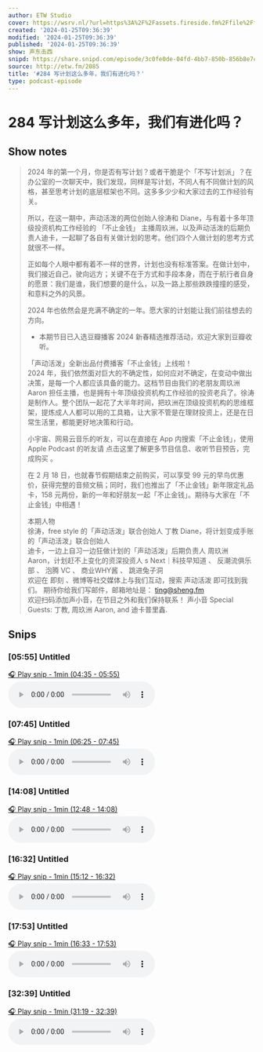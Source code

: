 ```yaml
---
author: ETW Studio
cover: https://wsrv.nl/?url=https%3A%2F%2Fassets.fireside.fm%2Ffile%2Ffireside-images-2024%2Fpodcasts%2Fimages%2F8%2F8dd8a56f-9636-415a-8c00-f9ca6778e511%2Fcover.jpg%3Fv%3D4&w=200&h=200
created: '2024-01-25T09:36:39'
modified: '2024-01-25T09:36:39'
published: '2024-01-25T09:36:39'
show: 声东击西
snipd: https://share.snipd.com/episode/3c0fe0de-04fd-4bb7-850b-856b8e7cff4c
source: http://etw.fm/2085
title: '#284 写计划这么多年，我们有进化吗？'
type: podcast-episode
---
```


# 284 写计划这么多年，我们有进化吗？
## Show notes
> 2024 年的第一个月，你是否有写计划？或者干脆是个「不写计划派」？在办公室的一次聊天中，我们发现，同样是写计划，不同人有不同做计划的风格，甚至思考计划的底层框架也不同。这多多少少和大家过去的工作经验有关。
> 
> 
> 所以，在这一期中，声动活泼的两位创始人徐涛和 Diane，与有着十多年顶级投资机构工作经验的 「不止金钱」 主播周玖洲，以及声动活泼的后期负责人迪卡，一起聊了各自有关做计划的思考。他们四个人做计划的思考方式就很不一样。
> 
> 
> 正如每个人眼中都有着不一样的世界，计划也没有标准答案。在做计划中，我们接近自己，驶向远方；关键不在于方式和手段本身，而在于航行者自身的愿景：我们是谁，我们想要的是什么，以及一路上那些跌跌撞撞的感受，和意料之外的风景。
> 
> 
> 2024 年也依然会是充满不确定的一年。愿大家的计划能让我们前往想去的方向。
> 
> 
> * 本期节目已入选豆瓣播客 2024 新春精选推荐活动，欢迎大家到豆瓣收听。 
> 
> 
> 「声动活泼」全新出品付费播客「不止金钱」上线啦！  
> 2024 年，我们依然面对巨大的不确定性，如何应对不确定，在变动中做出决策，是每一个人都应该具备的能力。这档节目由我们的老朋友周玖洲 Aaron 担任主播，也是拥有十年顶级投资机构工作经验的投资老兵了。徐涛是制作人。整个团队一起花了大半年时间，把玖洲在顶级投资机构的思维框架，提炼成人人都可以用的工具箱，让大家不管是在理财投资上，还是在日常生活里，都能更好地决策和行动。
> 
> 
> 小宇宙、网易云音乐的听友，可以在直接在 App 内搜索「不止金钱」，使用 Apple Podcast 的听友请  点击这里了解更多节目信息、收听节目预告，完成购买 。
> 
> 
> 在 2 月 18 日，也就春节假期结束之前购买，可以享受 99 元的早鸟优惠价，获得完整的音频文稿；同时，我们也推出了「不止金钱」新年限定礼品卡，158 元两份，新的一年和好朋友一起「不止金钱」。期待与大家在「不止金钱」中相遇！
> 
> 
> 本期人物  
> 徐涛，free style 的「声动活泼」联合创始人 
> 丁教 Diane，将计划变成手账的「声动活泼」联合创始人  
> 迪卡，一边上自习一边狂做计划的「声动活泼」后期负责人 
> 周玖洲 Aaron，计划赶不上变化的资深投资人  s Next｜科技早知道 、 反潮流俱乐部 、 泡腾 VC 、 商业WHY酱 、 跳进兔子洞  
> 欢迎在 即刻 、微博等社交媒体上与我们互动，搜索  声动活泼  即可找到我们。 
> 期待你给我们写邮件，邮箱地址是： ting@sheng.fm   
> 欢迎扫码添加声小音，在节目之外和我们保持联系！ 
> 声小音 
> Special Guests: 丁教, 周玖洲 Aaron, and 迪卡普里鑫.

## Snips
### [05:55] Untitled
[🎧 Play snip - 1min️ (04:35 - 05:55)](https://share.snipd.com/snip/66ff9302-0071-41c4-8e17-ff702a3d604f)
<audio controls> <source src="https://chtbl.com/track/GGD9D/aphid.fireside.fm/d/1437767933/8dd8a56f-9636-415a-8c00-f9ca6778e511/eb001edf-820f-45e3-91b0-c8ef9b968d7e.mp3#t=04:35,05:55"> </audio>
### [07:45] Untitled
[🎧 Play snip - 1min️ (06:25 - 07:45)](https://share.snipd.com/snip/53346436-31d5-416a-8d9e-30035bdebc25)
<audio controls> <source src="https://chtbl.com/track/GGD9D/aphid.fireside.fm/d/1437767933/8dd8a56f-9636-415a-8c00-f9ca6778e511/eb001edf-820f-45e3-91b0-c8ef9b968d7e.mp3#t=06:25,07:45"> </audio>
### [14:08] Untitled
[🎧 Play snip - 1min️ (12:48 - 14:08)](https://share.snipd.com/snip/d9941597-d463-417c-8c15-867b34aecde8)
<audio controls> <source src="https://chtbl.com/track/GGD9D/aphid.fireside.fm/d/1437767933/8dd8a56f-9636-415a-8c00-f9ca6778e511/eb001edf-820f-45e3-91b0-c8ef9b968d7e.mp3#t=12:48,14:08"> </audio>
### [16:32] Untitled
[🎧 Play snip - 1min️ (15:12 - 16:32)](https://share.snipd.com/snip/25ff5efd-582c-4f56-b5b9-6af55e4e48b9)
<audio controls> <source src="https://chtbl.com/track/GGD9D/aphid.fireside.fm/d/1437767933/8dd8a56f-9636-415a-8c00-f9ca6778e511/eb001edf-820f-45e3-91b0-c8ef9b968d7e.mp3#t=15:12,16:32"> </audio>
### [17:53] Untitled
[🎧 Play snip - 1min️ (16:33 - 17:53)](https://share.snipd.com/snip/47004f4d-9d5d-4e66-8201-6ce696350501)
<audio controls> <source src="https://chtbl.com/track/GGD9D/aphid.fireside.fm/d/1437767933/8dd8a56f-9636-415a-8c00-f9ca6778e511/eb001edf-820f-45e3-91b0-c8ef9b968d7e.mp3#t=16:33,17:53"> </audio>
### [32:39] Untitled
[🎧 Play snip - 1min️ (31:19 - 32:39)](https://share.snipd.com/snip/770f4ecd-6c9f-4b6d-af01-3fa88b100779)
<audio controls> <source src="https://chtbl.com/track/GGD9D/aphid.fireside.fm/d/1437767933/8dd8a56f-9636-415a-8c00-f9ca6778e511/eb001edf-820f-45e3-91b0-c8ef9b968d7e.mp3#t=31:19,32:39"> </audio>
